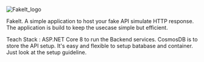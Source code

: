 
![FakeIt_logo](https://github.com/souravkayal/FakeIt/assets/6651731/14c1ce8d-1c6e-457d-848c-575754293e37)

FakeIt. A simple application to host your fake API simulate HTTP response. The application is build to keep the usecase simple but efficient. 

Teach Stack :
ASP.NET Core 8 to run the Backend services.
CosmosDB is to store the API setup. It's easy and flexible to setup batabase and container. Just look at the setup guideline.

